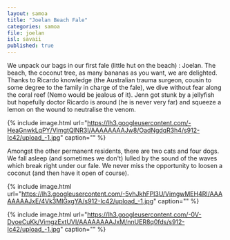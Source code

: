 ```yaml
---
layout: samoa
title: "Joelan Beach Fale"
categories: samoa
file: joelan
isl: savaii
published: true
---
```


We unpack our bags in our first fale (little hut on the beach) : Joelan. The beach, the coconut tree, as many bananas as you want, we are delighted. Thanks to Ricardo knowledge (the Australian trauma surgeon, cousin to some degree to the family in charge of the fale), we dive without fear along the coral reef (Nemo would be jealous of it). Jenn got stunk by a jellyfish but hopefully doctor Ricardo is around (he is never very far) and squeeze a lemon on the wound to neutralise the venom.

{% include image.html url="https://lh3.googleusercontent.com/-HeaGnwkLqPY/VimgtQlNR3I/AAAAAAAAJw8/OadNgdqR3h4/s912-Ic42/upload_-1.jpg" caption="" %}

Amongst the other permanent residents, there are two cats and four dogs. We fall asleep (and sometimes we don't) lulled by the sound of the waves which break right under our fale. We never miss the opportunity to loosen a coconut (and then have it open of course).

{% include image.html url="https://lh3.googleusercontent.com/-5vhJkhFPl3U/VimgwMEH4RI/AAAAAAAAJxE/4Vk3MlGxgYA/s912-Ic42/upload_-1.jpg" caption="" %}

{% include image.html url="https://lh3.googleusercontent.com/-0V-DyoeCuKk/VimgzExtUVI/AAAAAAAAJxM/nnUER8q0fds/s912-Ic42/upload_-1.jpg" caption="" %}